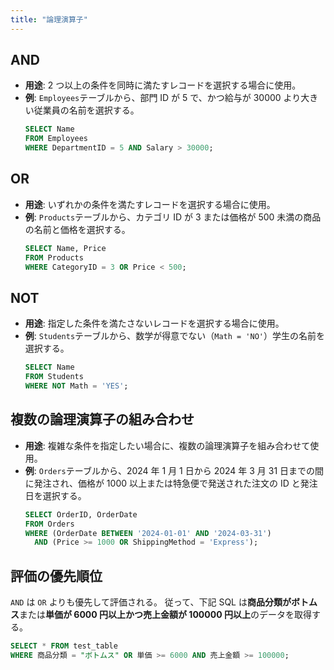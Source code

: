 ```yaml
---
title: "論理演算子"
---
```


## AND

- **用途**: 2 つ以上の条件を同時に満たすレコードを選択する場合に使用。
- **例**: `Employees`テーブルから、部門 ID が 5 で、かつ給与が 30000 より大きい従業員の名前を選択する。
  ```sql
  SELECT Name
  FROM Employees
  WHERE DepartmentID = 5 AND Salary > 30000;
  ```

## OR

- **用途**: いずれかの条件を満たすレコードを選択する場合に使用。
- **例**: `Products`テーブルから、カテゴリ ID が 3 または価格が 500 未満の商品の名前と価格を選択する。
  ```sql
  SELECT Name, Price
  FROM Products
  WHERE CategoryID = 3 OR Price < 500;
  ```

## NOT

- **用途**: 指定した条件を満たさないレコードを選択する場合に使用。
- **例**: `Students`テーブルから、数学が得意でない（`Math = 'NO'`）学生の名前を選択する。
  ```sql
  SELECT Name
  FROM Students
  WHERE NOT Math = 'YES';
  ```

## 複数の論理演算子の組み合わせ

- **用途**: 複雑な条件を指定したい場合に、複数の論理演算子を組み合わせて使用。
- **例**: `Orders`テーブルから、2024 年 1 月 1 日から 2024 年 3 月 31 日までの間に発注され、価格が 1000 以上または特急便で発送された注文の ID と発注日を選択する。
  ```sql
  SELECT OrderID, OrderDate
  FROM Orders
  WHERE (OrderDate BETWEEN '2024-01-01' AND '2024-03-31')
    AND (Price >= 1000 OR ShippingMethod = 'Express');
  ```

## 評価の優先順位

`AND` は `OR` よりも優先して評価される。
従って、下記 SQL は**商品分類がボトムス**または**単価が 6000 円以上かつ売上金額が 100000 円以上**のデータを取得する。

```sql
SELECT * FROM test_table
WHERE 商品分類 = "ボトムス" OR 単価 >= 6000 AND 売上金額 >= 100000;
```
